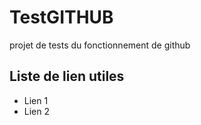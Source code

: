 # TestGITHUB
projet de tests du fonctionnement de github

## Liste de lien utiles

* Lien 1
* Lien 2

